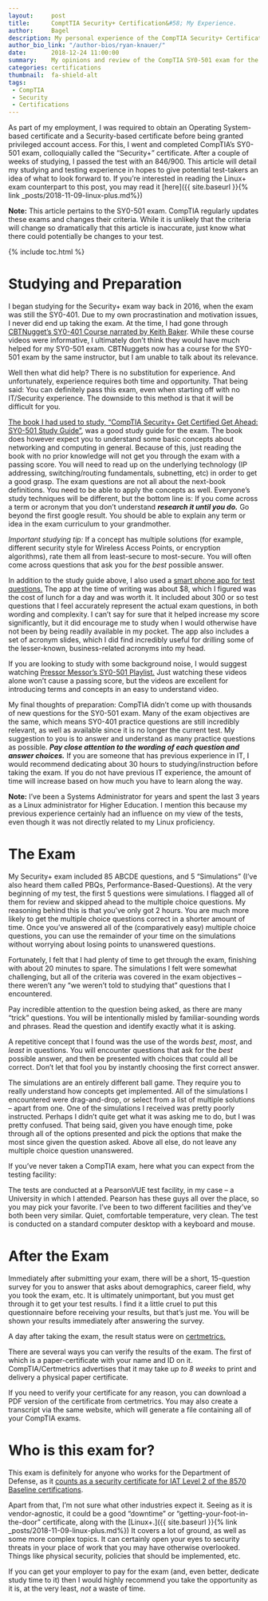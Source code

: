 ```yaml
---
layout:     post
title:      ComptTIA Security+ Certification&#58; My Experience.
author:     Bagel
description: My personal experience of the CompTIA Security+ Certification exam.
author_bio_link: "/author-bios/ryan-knauer/"
date:       2018-12-24 11:00:00
summary:    My opinions and review of the CompTIA SY0-501 exam for the Security+ Certification.
categories: certifications
thumbnail:  fa-shield-alt
tags:
 - CompTIA
 - Security
 - Certifications
---
```


As part of my employment, I was required to obtain an Operating System-based certificate and a Security-based certificate before being granted privileged account access. For this, I went and completed CompTIA’s SY0-501 exam, colloquially called the “Security+” certificate. After a couple of weeks of studying, I passed the test with an 846/900. This article will detail my studying and testing experience in hopes to give potential test-takers an idea of what to look forward to. If you’re interested in reading the Linux+ exam counterpart to this post, you may read it [here]({{ site.baseurl }}{% link _posts/2018-11-09-linux-plus.md%})

**Note:** This article pertains to the SY0-501 exam. CompTIA regularly updates these exams and changes their criteria.  While it is unlikely that the criteria will change so dramatically that this article is inaccurate, just know what there could potentially be changes to your test.

{% include toc.html %}

# Studying and Preparation

I began studying for the Security+ exam way back in 2016, when the exam was still the SY0-401. Due to my own procrastination and motivation issues, I never did end up taking the exam. At the time, I had gone through [CBTNugget’s SY0-401 Course narrated by Keith Baker]( https://www.cbtnuggets.com/it-training/comptia-security-plus-sy0-401).  While these course videos were informative, I ultimately don’t think they would have much helped for my SY0-501 exam. CBTNuggets now has a course for the SY0-501 exam by the same instructor, but I am unable to talk about its relevance.

Well then what did help? There is no substitution for experience. And unfortunately, experience requires both time and opportunity. That being said: You can definitely pass this exam, even when starting off with no IT/Security experience. The downside to this method is that it will be difficult for you.

[The book I had used to study, “CompTIA Security+ Get Certified Get Ahead: SY0-501 Study Guide”]( https://www.amazon.com/CompTIA-Security-Get-Certified-Ahead/dp/1939136059), was a good study guide for the exam. The book does however expect you to understand some basic concepts about networking and computing in general. Because of this, just reading the book with no prior knowledge will not get you through the exam with a passing score. You will need to read up on the underlying technology (IP addressing, switching/routing fundamentals, subnetting, etc) in order to get a good grasp. The exam questions are not all about the next-book definitions. You need to be able to apply the concepts as well.
Everyone’s study techniques will be different, but the bottom line is: If you come across a term or acronym that you don’t understand **_research it until you do._** Go beyond the first google result. You should be able to explain any term or idea in the exam curriculum to your grandmother.

*Important studying tip:* If a concept has multiple solutions (for example, different security style for Wireless Access Points, or encryption algorithms), rate them all from least-secure to most-secure. You will often come across questions that ask you for the _best_ possible answer.

In addition to the study guide above, I also used a [smart phone app for test questions.]( https://play.google.com/store/apps/details?id=com.learnzapp.securityplus&hl=en_US) The app at the time of writing was about $8, which I figured was the cost of lunch for a day and was worth it. It included about 300 or so test questions that I feel accurately represent the actual exam questions, in both wording and complexity. I can’t say for sure that it helped increase my score significantly, but it did encourage me to study when I would otherwise have not been by being readily available in my pocket. The app also includes a set of acronym slides, which I did find incredibly useful for drilling some of the lesser-known, business-related acronyms into my head.

If you are looking to study with some background noise, I would suggest watching [Pressor Messor’s SY0-501 Playlist.](https://www.youtube.com/watch?v=UbxRf_9Rcmg&list=PLG49S3nxzAnnVhoAaL4B6aMFDQ8_gdxAy) Just watching these videos alone won’t cause a passing score, but the videos are excellent for introducing terms and concepts in an easy to understand video.

My final thoughts of preparation: CompTIA didn’t come up with thousands of new questions for the SY0-501 exam. Many of the exam objectives are the same, which means SY0-401 practice questions are still incredibly relevant, as well as available since it is no longer the current test. My suggestion to you is to answer and understand as many practice questions as possible. **_Pay close attention to the wording of each question and answer choices._**
If you are someone that has previous experience in IT, I would recommend dedicating about 30 hours to studying/instruction before taking the exam. If you do not have previous IT experience, the amount of time will increase based on how much you have to learn along the way.

**Note:** I’ve been a Systems Administrator for years and spent the last 3 years as a Linux administrator for Higher Education. I mention this because my previous experience certainly had an influence on my view of the tests, even though it was not directly related to my Linux proficiency.

# The Exam

My Security+ exam included 85 ABCDE questions, and 5 “Simulations” (I’ve also heard them called PBQs, Performance-Based-Questions). At the very beginning of my test, the first 5 questions were simulations. I flagged all of them for review and skipped ahead to the multiple choice questions. My reasoning behind this is that you’ve only got 2 hours. You are much more likely to get the multiple choice questions correct in a shorter amount of time. Once you’ve answered all of the (comparatively easy) multiple choice questions, you can use the remainder of your time on the simulations without worrying about losing points to unanswered questions.

Fortunately, I felt that I had plenty of time to get through the exam, finishing with about 20 minutes to spare. The simulations I felt were somewhat challenging, but all of the criteria was covered in the exam objectives – there weren’t any “we weren’t told to studying that” questions that I encountered.

Pay incredible attention to the question being asked, as there are many “trick” questions. You will be intentionally misled by familiar-sounding words and phrases. Read the question and identify exactly what it is asking.

A repetitive concept that I found was the use of the words _best_, _most_, and _least_ in questions. You will encounter questions that ask for the _best_ possible answer, and then be presented with choices that could all be correct. Don’t let that fool you by instantly choosing the first correct answer. 

The simulations are an entirely different ball game. They require you to really understand how concepts get implemented. All of the simulations I encountered were drag-and-drop, or select from a list of multiple solutions – apart from one. One of the simulations I received was pretty poorly instructed. Perhaps I didn’t quite get what it was asking me to do, but I was pretty confused. That being said, given you have enough time, poke through all of the options presented and pick the options that make the  most since given the question asked. Above all else, do not leave any multiple choice question unanswered.

If you’ve never taken a CompTIA exam, here what you can expect from the testing facility:

The tests are conducted at a PearsonVUE test facility, in my case – a University in which I attended. Pearson has these guys all over the place, so you may pick your favorite. I’ve been to two different facilities and they’ve both been very similar. Quiet, comfortable temperature, very clean. The test is conducted on a standard computer desktop with a keyboard and mouse.

# After the Exam

Immediately after submitting your exam, there will be a short, 15-question survey for you to answer that asks about demographics, career field, why you took the exam, etc. It is ultimately unimportant, but you must get through it to get your test results. I find it a little cruel to put this questionnaire before receiving your results, but that’s just me. You will be shown your results immediately after answering the survey.

A day after taking the exam, the result status were on [certmetrics.]( https://www.certmetrics.com/comptia/login.aspx) 

There are several ways you can verify the results of the exam. The first of which is a paper-certificate with your name and ID on it. CompTIA/Certmetrics advertises that it may take _up to 8 weeks_ to print and delivery a physical paper certificate.

If you need to verify your certificate for any reason, you can download a PDF version of the certificate from certmetrics. You may also create a transcript via the same website, which will generate a file containing all of your CompTIA exams.

# Who is this exam for?

This exam is definitely for anyone who works for the Department of Defense, as it [counts as a security certificate for IAT Level 2 of the 8570 Baseline certifications]( https://iase.disa.mil/iawip/pages/iabaseline.aspx).

Apart from that, I’m not sure what other industries expect it. Seeing as it is vendor-agnostic, it could be a good “downtime” or “getting-your-foot-in-the-door” certificate, along with the [Linux+.]({{ site.baseurl }}{% link _posts/2018-11-09-linux-plus.md%}) It covers a lot of ground, as well as some more complex topics. It can certainly open your eyes to security threats in your place of work that you may have otherwise overlooked. Things like physical security, policies that should be implemented, etc.

If you can get your employer to pay for the exam (and, even better, dedicate study time to it) then I would highly recommend you take the opportunity as it is, at the very least, _not_ a waste of time.
